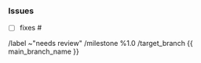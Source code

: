 ### Issues
- [ ] fixes #

/label ~"needs review"
/milestone %1.0
/target_branch {{ main_branch_name }}
